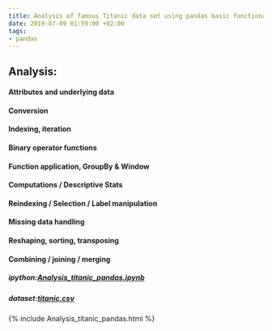 ```yaml
---
title: Analysis of famous Titanic data set using pandas basic functionalities
date: 2019-07-09 01:59:00 +02:00
tags:
- pandas
---
```


## Analysis:
#### Attributes and underlying data
#### Conversion
#### Indexing, iteration
#### Binary operator functions
#### Function application, GroupBy & Window
#### Computations / Descriptive Stats
#### Reindexing / Selection / Label manipulation
#### Missing data handling
#### Reshaping, sorting, transposing
#### Combining / joining / merging

##### ipython:[Analysis_titanic_pandas.ipynb](/uploads/Analysis_titanic_pandas.ipynb)
##### dataset:[titanic.csv](/uploads/titanic.csv)

{% include Analysis_titanic_pandas.html %}
